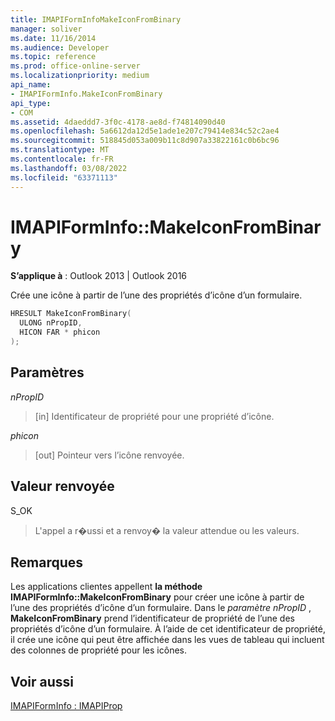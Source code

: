 ```yaml
---
title: IMAPIFormInfoMakeIconFromBinary
manager: soliver
ms.date: 11/16/2014
ms.audience: Developer
ms.topic: reference
ms.prod: office-online-server
ms.localizationpriority: medium
api_name:
- IMAPIFormInfo.MakeIconFromBinary
api_type:
- COM
ms.assetid: 4daeddd7-3f0c-4178-ae8d-f74814090d40
ms.openlocfilehash: 5a6612da12d5e1ade1e207c79414e834c52c2ae4
ms.sourcegitcommit: 518845d053a009b11c8d907a33822161c0b6bc96
ms.translationtype: MT
ms.contentlocale: fr-FR
ms.lasthandoff: 03/08/2022
ms.locfileid: "63371113"
---
```

# <a name="imapiforminfomakeiconfrombinary"></a>IMAPIFormInfo::MakeIconFromBinary

  
  
**S’applique à** : Outlook 2013 | Outlook 2016 
  
Crée une icône à partir de l’une des propriétés d’icône d’un formulaire.
  
```cpp
HRESULT MakeIconFromBinary(
  ULONG nPropID,
  HICON FAR * phicon
);
```

## <a name="parameters"></a>Paramètres

 _nPropID_
  
> [in] Identificateur de propriété pour une propriété d’icône.
    
 _phicon_
  
> [out] Pointeur vers l’icône renvoyée.
    
## <a name="return-value"></a>Valeur renvoyée

S_OK 
  
> L'appel a r�ussi et a renvoy� la valeur attendue ou les valeurs.
    
## <a name="remarks"></a>Remarques

Les applications clientes appellent **la méthode IMAPIFormInfo::MakeIconFromBinary** pour créer une icône à partir de l’une des propriétés d’icône d’un formulaire. Dans le  _paramètre nPropID_ , **MakeIconFromBinary** prend l’identificateur de propriété de l’une des propriétés d’icône d’un formulaire. À l’aide de cet identificateur de propriété, il crée une icône qui peut être affichée dans les vues de tableau qui incluent des colonnes de propriété pour les icônes. 
  
## <a name="see-also"></a>Voir aussi



[IMAPIFormInfo : IMAPIProp](imapiforminfoimapiprop.md)

